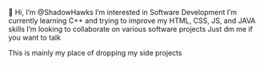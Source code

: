  👋 Hi, I’m @ShadowHawks
 I’m interested in Software Development
 I’m currently learning C++ and trying to improve my HTML, CSS, JS, and JAVA skills
 I’m looking to collaborate on various software projects
 Just dm me if you want to talk

This is mainly my place of dropping my side projects

<!---
ShadowHawks/ShadowHawks is a ✨ special ✨ repository because its `README.md` (this file) appears on your GitHub profile.
You can click the Preview link to take a look at your changes.
--->
